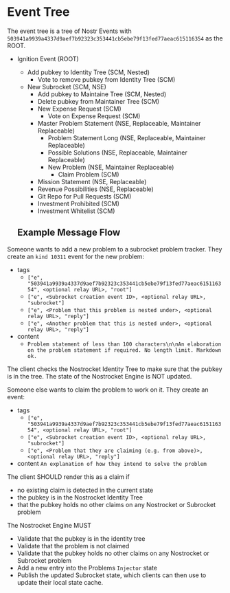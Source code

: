 # Event Tree

The event tree is a tree of Nostr Events with `503941a9939a4337d9aef7b92323c353441cb5ebe79f13fed77aeac615116354` as the ROOT.

- Ignition Event (ROOT)
    - Add pubkey to Identity Tree (SCM, Nested)
        - Vote to remove pubkey from Identity Tree (SCM)
    - New Subrocket (SCM, NSE)
        - Add pubkey to Maintaine Tree (SCM, Nested)
        - Delete pubkey from Maintainer Tree (SCM)
        - New Expense Request (SCM)
            - Vote on Expense Request (SCM)
        - Master Problem Statement (NSE, Replaceable, Maintainer Replaceable)
            - Problem Statement Long (NSE, Replaceable, Maintainer Replaceable)
            - Possible Solutions (NSE, Replaceable, Maintainer Replaceable)
            - New Problem (NSE, Maintainer Replaceable)
                - Claim Problem (SCM)
        - Mission Statement (NSE, Replaceable)
        - Revenue Possibilities (NSE, Replaceable)
        - Git Repo for Pull Requests (SCM)
        - Investment Prohibited <bool> (SCM)
        - Investment Whitelist <pubkeys> (SCM)

    ## Example Message Flow
Someone wants to add a new problem to a subrocket problem tracker. They create an `kind 10311` event for the new problem:
- tags
    - `["e", "503941a9939a4337d9aef7b92323c353441cb5ebe79f13fed77aeac615116354", <optional relay URL>, "root"]`
    - `["e", <Subrocket creation event ID>, <optional relay URL>, "subrocket"]`
    - `["e", <Problem that this problem is nested under>, <optional relay URL>, "reply"]`
    - `["e", <Another problem that this is nested under>, <optional relay URL>, "reply"]`
- content
    - `Problem statement of less than 100 characters\n\nAn elaboration on the problem statement if required. No length limit. Markdown ok.`

The client checks the Nostrocket Identity Tree to make sure that the pubkey is in the tree. The state of the Nostrocket Engine is NOT updated.

Someone else wants to claim the problem to work on it. They create an event:
- tags
    - `["e", "503941a9939a4337d9aef7b92323c353441cb5ebe79f13fed77aeac615116354", <optional relay URL>, "root"]`
    - `["e", <Subrocket creation event ID>, <optional relay URL>, "subrocket"]`
    - `["e", <Problem that they are claiming (e.g. from above)>, <optional relay URL>, "reply"]`
- content `An explanation of how they intend to solve the problem`

The client SHOULD render this as a claim if 
- no existing claim is detected in the current state
- the pubkey is in the Nostrocket Identity Tree
- that the pubkey holds no other claims on any Nostrocket or Subrocket problem

The Nostrocket Engine MUST
- Validate that the pubkey is in the identity tree
- Validate that the problem is not claimed
- Validate that the pubkey holds no other claims on any Nostrocket or Subrocket problem
- Add a new entry into the Problems `Injector` state
-  Publish the updated Subrocket state, which clients can then use to update their local state cache.
